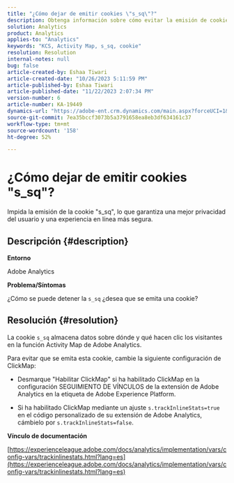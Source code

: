 ```yaml
---
title: "¿Cómo dejar de emitir cookies \"s_sq\"?"
description: Obtenga información sobre cómo evitar la emisión de cookies 's_sq'.
solution: Analytics
product: Analytics
applies-to: "Analytics"
keywords: "KCS, Activity Map, s_sq, cookie"
resolution: Resolution
internal-notes: null
bug: false
article-created-by: Eshaa Tiwari
article-created-date: "10/26/2023 5:11:59 PM"
article-published-by: Eshaa Tiwari
article-published-date: "11/22/2023 2:07:34 PM"
version-number: 6
article-number: KA-19449
dynamics-url: "https://adobe-ent.crm.dynamics.com/main.aspx?forceUCI=1&pagetype=entityrecord&etn=knowledgearticle&id=3b2861c3-2274-ee11-9ae7-6045bd0063aa"
source-git-commit: 7ea35bccf3073b5a3791658ea8eb3df634161c37
workflow-type: tm+mt
source-wordcount: '158'
ht-degree: 52%

---
```


# ¿Cómo dejar de emitir cookies &quot;s_sq&quot;?


Impida la emisión de la cookie &quot;s_sq&quot;, lo que garantiza una mejor privacidad del usuario y una experiencia en línea más segura.

## Descripción {#description}


<b>Entorno</b>

Adobe Analytics

<b>Problema/Síntomas</b>

¿Cómo se puede detener la `s_sq` ¿desea que se emita una cookie?


## Resolución {#resolution}


La cookie `s_sq` almacena datos sobre dónde y qué hacen clic los visitantes en la función Activity Map de Adobe Analytics.

Para evitar que se emita esta cookie, cambie la siguiente configuración de ClickMap:

- Desmarque &quot;Habilitar ClickMap&quot; si ha habilitado ClickMap en la configuración SEGUIMIENTO DE VÍNCULOS de la extensión de Adobe Analytics en la etiqueta de Adobe Experience Platform.

- Si ha habilitado ClickMap mediante un ajuste `s.trackInlineStats=true` en el código personalizado de su extensión de Adobe Analytics, cámbielo por `s.trackInlineStats=false`.

<b>Vínculo de documentación</b>

[https://experienceleague.adobe.com/docs/analytics/implementation/vars/config-vars/trackinlinestats.html?lang=es](https://experienceleague.adobe.com/docs/analytics/implementation/vars/config-vars/trackinlinestats.html?lang=es)
